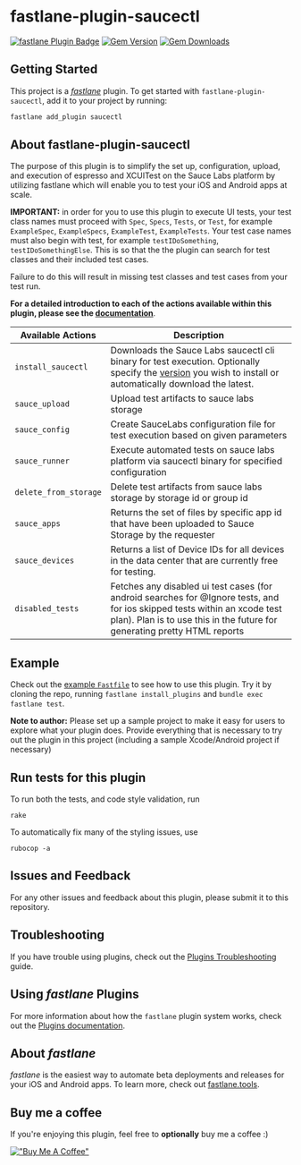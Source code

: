 # fastlane-plugin-saucectl

[![fastlane Plugin Badge](https://rawcdn.githack.com/fastlane/fastlane/master/fastlane/assets/plugin-badge.svg)](https://rubygems.org/gems/fastlane-plugin-saucectl)
[![Gem Version](https://badge.fury.io/rb/fastlane-plugin-saucectl.svg)](https://badge.fury.io/rb/fastlane-plugin-saucectl)
[![Gem Downloads](https://img.shields.io/gem/dt/fastlane-plugin-saucectl?color=light-green)](https://img.shields.io/gem/dt/fastlane-plugin-saucectl)

## Getting Started

This project is a [_fastlane_](https://github.com/fastlane/fastlane) plugin. To get started with `fastlane-plugin-saucectl`, add it to your project by running:

```bash
fastlane add_plugin saucectl
```

## About fastlane-plugin-saucectl

The purpose of this plugin is to simplify the set up, configuration, upload, and execution of espresso and XCUITest on the Sauce Labs platform by utilizing fastlane which will enable you to test your iOS and Android apps at scale.

**IMPORTANT:** in order for you to use this plugin to execute UI tests, your test class names must proceed with `Spec`, `Specs`, `Tests`, or `Test`, for example `ExampleSpec`, `ExampleSpecs`, `ExampleTest`, `ExampleTests`. Your test case names must also begin with test, for example `testIDoSomething`, `testIDoSomethingElse`. This is so that the the plugin can search for test classes and their included test cases.

Failure to do this will result in missing test classes and test cases from your test run.

**For a detailed introduction to each of the actions available within this plugin, please see the [documentation](https://ianrhamilton.github.io/fastlane-plugin-saucectl/#fastlane-plugin-saucectl)**.

| Available Actions   | Description                                                                                                                                                                                                  |
|---------------------|--------------------------------------------------------------------------------------------------------------------------------------------------------------------------------------------------------------|
| `install_saucectl`    | Downloads the Sauce Labs saucectl cli binary for test execution. Optionally specify the [version](https://github.com/saucelabs/saucectl/releases/) you wish to install or automatically download the latest. |
| `sauce_upload`        | Upload test artifacts to sauce labs storage                                                                                                                                                                  | 
| `sauce_config`        | Create SauceLabs configuration file for test execution based on given parameters                                                                                                                             |
| `sauce_runner`        | Execute automated tests on sauce labs platform via saucectl binary for specified configuration                                                                                                               | 
| `delete_from_storage` | Delete test artifacts from sauce labs storage by storage id or group id                                                                                                                                      |
| `sauce_apps`          | Returns the set of files by specific app id that have been uploaded to Sauce Storage by the requester                                                                                                        |
| `sauce_devices`       | Returns a list of Device IDs for all devices in the data center that are currently free for testing.                                                                                                         |
| `disabled_tests`      | Fetches any disabled ui test cases (for android searches for @Ignore tests, and for ios skipped tests within an xcode test plan). Plan is to use this in the future for generating pretty HTML reports       | 

## Example

Check out the [example `Fastfile`](fastlane/Fastfile) to see how to use this plugin. Try it by cloning the repo, running `fastlane install_plugins` and `bundle exec fastlane test`.

**Note to author:** Please set up a sample project to make it easy for users to explore what your plugin does. Provide everything that is necessary to try out the plugin in this project (including a sample Xcode/Android project if necessary)

## Run tests for this plugin

To run both the tests, and code style validation, run

```
rake
```

To automatically fix many of the styling issues, use
```
rubocop -a
```

## Issues and Feedback

For any other issues and feedback about this plugin, please submit it to this repository.

## Troubleshooting

If you have trouble using plugins, check out the [Plugins Troubleshooting](https://docs.fastlane.tools/plugins/plugins-troubleshooting/) guide.

## Using _fastlane_ Plugins

For more information about how the `fastlane` plugin system works, check out the [Plugins documentation](https://docs.fastlane.tools/plugins/create-plugin/).

## About _fastlane_

_fastlane_ is the easiest way to automate beta deployments and releases for your iOS and Android apps. To learn more, check out [fastlane.tools](https://fastlane.tools).

## Buy me a coffee
If you're enjoying this plugin, feel free to **optionally** buy me a coffee :) 

[!["Buy Me A Coffee"](https://www.buymeacoffee.com/assets/img/custom_images/orange_img.png)](https://www.buymeacoffee.com/ianrhamilton)
